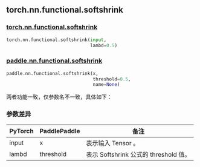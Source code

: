 ## torch.nn.functional.softshrink

### [torch.nn.functional.softshrink](https://pytorch.org/docs/stable/generated/torch.nn.functional.softshrink.html?highlight=softshrink#torch.nn.functional.softshrink)

```python
torch.nn.functional.softshrink(input,
                               lambd=0.5)
```

### [paddle.nn.functional.softshrink](https://www.paddlepaddle.org.cn/documentation/docs/zh/api/paddle/nn/functional/softshrink_cn.html)

```python
paddle.nn.functional.softshrink(x,
                                threshold=0.5,
                                name=None)
```

两者功能一致，仅参数名不一致，具体如下：
### 参数差异
| PyTorch       | PaddlePaddle | 备注                                                   |
| ------------- | ------------ | ------------------------------------------------------ |
| input           |  x           | 表示输入 Tensor 。               |
| lambd           |  threshold           | 表示 Softshrink 公式的 threshold 值。               |
